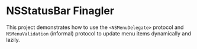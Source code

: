 NSStatusBar Finagler
=====================

This project demonstrates how to use the `<NSMenuDelegate>` protocol and `NSMenuValidation` (informal) protocol to update menu items dynamically and lazily.

